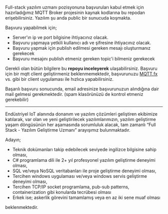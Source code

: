 Full-stack yazılım uzmanı pozisyonuna başvuruları kabul etmek için hazırladığımız MQTT Broker projesinin kaynak kodlarına bu repodan erişebilirsiniz. Yazılım şu anda public bir sunucuda koşmakta.

Başvuru yapabilmek için;

+ Server'ın ip ve port bilgisine ihtiyacınız olacak.
+ Başvuru yapmaya yetkili kullanıcı adı ve şifresine ihtiyacınız olacak.
+ Başvuru yapmak için publish edilmesi gereken mesajı oluşturmanız gerekecek
+ Başvuru mesajını publish etmeniz gereken topic'i bilmeniz gerekecek

Gerekli olan bütün bilgilere bu **repoyu inceleyerek** ulaşabilirsiniz.
Başvuru için bir mqtt client geliştirmeniz beklenmemektedir, başvurunuzu [MQTT.fx](https://mqttfx.jensd.de/) vs. gibi bir client uygulaması ile hızlıca yapabilirsiniz.

Başarılı başvuru sonucunda, email adresinize başvurunuzun alındığına dair mail gelmesi gerekmektedir. (spam klasörünüzü de kontrol etmeniz gerekebilir)

---

Endüstriyel IoT alanında donanım ve yazılım çözümleri geliştiren ekibimize katılarak, var olan ve yeni geliştirilecek yazılımlarımızın, yazılım geliştirme yaşam döngüsünün her aşamasında sorumluluk alacak, tam zamanlı “Full Stack - Yazılım Geliştirme Uzmanı” arayışımız bulunmaktadır.

Adayın;

+ Teknik dokümanları takip edebilecek seviyede ingilizce bilgisine sahip olması,
+ C# programlama dili ile 2+ yıl profesyonel yazılım geliştirme deneyimi olması,
+ SQL ve/veya NoSQL veritabanları ile proje geliştirme deneyimi olması,
+ Tercihen windows uygulaması ve/veya windows servis geliştirme deneyimi olması,
+ Tercihen TCP/IP socket programlama, pub-sub patterns, containerization gibi konularda tecrübesi olması
+ Erkek ise; askerlik görevini tamamlamış veya en az iki sene muaf olması

beklenmektedir.

